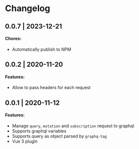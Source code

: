 # Changelog

## 0.0.7 | 2023-12-21

#### Chores:

- Automatically publish to NPM

## 0.0.2 | 2020-11-20

#### Features:

- Allow to pass headers for each request

## 0.0.1 | 2020-11-12

#### Features:

- Manage `query`, `mutation` and `subscription` request to graphql
- Supports graphql variables
- Supports query as object parsed by `graphq-tag`
- Vue 3 plugin
